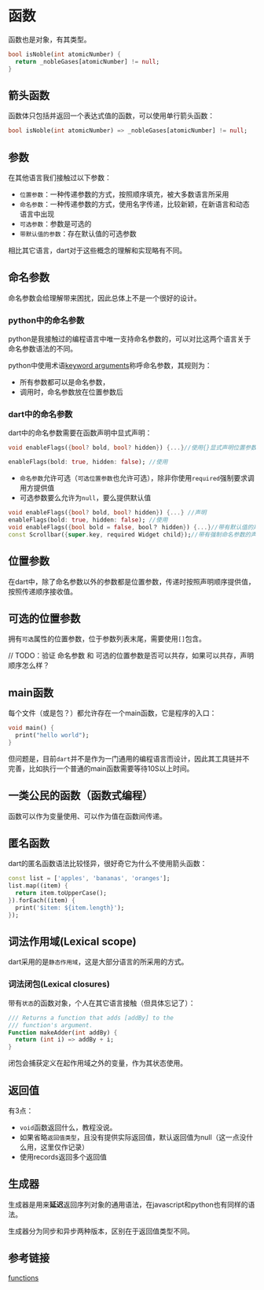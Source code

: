 # 函数

函数也是对象，有其类型。

```dart
bool isNoble(int atomicNumber) {
  return _nobleGases[atomicNumber] != null;
}
```
## 箭头函数

函数体只包括并返回一个表达式值的函数，可以使用单行箭头函数：

```dart
bool isNoble(int atomicNumber) => _nobleGases[atomicNumber] != null;
```

## 参数

在其他语言我们接触过以下参数：

- `位置参数`：一种传递参数的方式，按照顺序填充，被大多数语言所采用
- `命名参数`：一种传递参数的方式，使用名字传递，比较新颖，在新语言和动态语言中出现
- `可选参数`：参数是可选的
- `带默认值的参数`：存在默认值的可选参数

相比其它语言，dart对于这些概念的理解和实现略有不同。
## 命名参数

命名参数会给理解带来困扰，因此总体上不是一个很好的设计。

### python中的命名参数

python是我接触过的编程语言中唯一支持命名参数的，可以对比这两个语言关于命名参数语法的不同。

python中使用术语[keyword arguments](https://docs.python.org/3.11/tutorial/controlflow.html#keyword-arguments)称呼命名参数，其规则为：

- 所有参数都可以是命名参数，
- 调用时，命名参数放在位置参数后

### dart中的命名参数

dart中的命名参数需要在函数声明中显式声明：

```dart
void enableFlags({bool? bold, bool? hidden}) {...}//使用{}显式声明位置参数

enableFlags(bold: true, hidden: false); //使用
```

- `命名参数`允许可选（`可选位置参数`也允许可选），除非你使用`required`强制要求调用方提供值
- 可选参数要么允许为`null`，要么提供默认值

```dart
void enableFlags({bool? bold, bool? hidden}) {...} //声明
enableFlags(bold: true, hidden: false); //使用
void enableFlags({bool bold = false, bool？ hidden}) {...}//带有默认值的声明
const Scrollbar({super.key, required Widget child});//带有强制命名参数的声明
```

## 位置参数

在dart中，除了命名参数以外的参数都是位置参数，传递时按照声明顺序提供值，按照传递顺序接收值。
## 可选的位置参数

拥有`可选`属性的位置参数，位于参数列表末尾，需要使用`[]`包含。

// TODO：验证 命名参数 和 可选的位置参数是否可以共存，如果可以共存，声明顺序怎么样？

## main函数

每个文件（或是包？）都允许存在一个main函数，它是程序的入口：

```dart
void main() {
  print("hello world");
}
```

但问题是，目前`dart`并不是作为一门通用的编程语言而设计，因此其工具链并不完善，比如执行一个普通的main函数需要等待10S以上时间。
## 一类公民的函数（函数式编程）

函数可以作为变量使用、可以作为值在函数间传递。
## 匿名函数

dart的匿名函数语法比较怪异，很好奇它为什么不使用箭头函数：

```dart
const list = ['apples', 'bananas', 'oranges'];
list.map((item) {
  return item.toUpperCase();
}).forEach((item) {
  print('$item: ${item.length}');
});
```

## 词法作用域(Lexical scope)

dart采用的是`静态作用域`，这是大部分语言的所采用的方式。

### 词法闭包(Lexical closures)

带有`状态`的函数对象，个人在其它语言接触（但具体忘记了）：

```dart
/// Returns a function that adds [addBy] to the
/// function's argument.
Function makeAdder(int addBy) {
  return (int i) => addBy + i;
}
```

闭包会捕获定义在起作用域之外的变量，作为其状态使用。

## 返回值

有3点：

- `void`函数返回什么，教程没说。
- 如果省略`返回值类型`，且没有提供实际返回值，默认返回值为null（这一点没什么用，这里仅作记录）
- 使用records返回多个返回值

## 生成器

生成器是用来**延迟**返回序列对象的通用语法，在javascript和python也有同样的语法。

生成器分为同步和异步两种版本，区别在于返回值类型不同。

## 参考链接

[functions](https://dart.dev/language/functions)